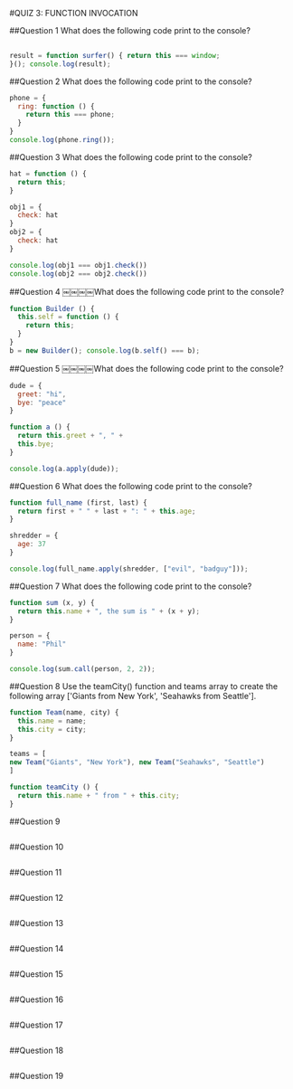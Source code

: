 #QUIZ 3: FUNCTION INVOCATION

##Question 1
What does the following code print to the console?
```javascript
￼￼￼￼
result = function surfer() { return this === window;
}(); console.log(result);
```


##Question 2
What does the following code print to the console?
```javascript
phone = {
  ring: function () {
    return this === phone;
  }
}
console.log(phone.ring());
```


##Question 3
What does the following code print to the console?
```javascript
hat = function () {
  return this;
}

obj1 = {
  check: hat
}
obj2 = {
  check: hat
}

console.log(obj1 === obj1.check())
console.log(obj2 === obj2.check())
```


##Question 4
￼￼￼￼What does the following code print to the console?
```javascript
function Builder () {
  this.self = function () {
    return this;
  }
}
b = new Builder(); console.log(b.self() === b);
```


##Question 5
￼￼￼￼What does the following code print to the console?
```javascript
dude = {
  greet: "hi",
  bye: "peace"
}

function a () {
  return this.greet + ", " +
  this.bye;
}

console.log(a.apply(dude));
```


##Question 6
What does the following code print to the console?
```javascript
function full_name (first, last) {
  return first + " " + last + ": " + this.age;
}

shredder = {
  age: 37
}

console.log(full_name.apply(shredder, ["evil", "badguy"]));
```


##Question 7
What does the following code print to the console?
```javascript
function sum (x, y) {
  return this.name + ", the sum is " + (x + y);
}

person = {
  name: "Phil"
}

console.log(sum.call(person, 2, 2));
```


##Question 8
Use the teamCity() function and teams array to create the following array ['Giants from New York', 'Seahawks from Seattle'].

```javascript
function Team(name, city) {
  this.name = name;
  this.city = city;
}

teams = [
new Team("Giants", "New York"), new Team("Seahawks", "Seattle")
]

function teamCity () {
  return this.name + " from " + this.city;
}
```


##Question 9
```javascript

```

##Question 10
```javascript

```


##Question 11
```javascript

```


##Question 12
```javascript

```


##Question 13
```javascript

```


##Question 14
```javascript

```


##Question 15
```javascript

```


##Question 16
```javascript

```


##Question 17
```javascript

```


##Question 18
```javascript

```


##Question 19
```javascript

```

